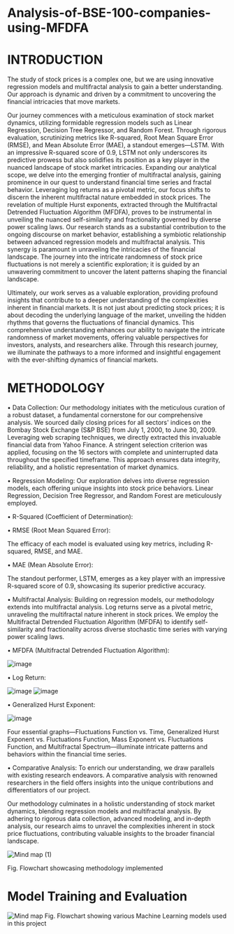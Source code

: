 # Analysis-of-BSE-100-companies-using-MFDFA


# INTRODUCTION
The study of stock prices is a complex one, but we are using innovative regression models and
multifractal analysis to gain a better understanding. Our approach is dynamic and driven by a
commitment to uncovering the financial intricacies that move markets.

Our journey commences with a meticulous examination of stock market dynamics, utilizing
formidable regression models such as Linear Regression, Decision Tree Regressor, and Random
Forest. Through rigorous evaluation, scrutinizing metrics like R-squared, Root Mean Square
Error (RMSE), and Mean Absolute Error (MAE), a standout emerges—LSTM. With an
impressive R-squared score of 0.9, LSTM not only underscores its predictive prowess but also
solidifies its position as a key player in the nuanced landscape of stock market intricacies.
Expanding our analytical scope, we delve into the emerging frontier of multifractal analysis,
gaining prominence in our quest to understand financial time series and fractal behavior.
Leveraging log returns as a pivotal metric, our focus shifts to discern the inherent multifractal
nature embedded in stock prices. The revelation of multiple Hurst exponents, extracted through
the Multifractal Detrended Fluctuation Algorithm (MFDFA), proves to be instrumental in
unveiling the nuanced self-similarity and fractionality governed by diverse power scaling laws.
Our research stands as a substantial contribution to the ongoing discourse on market behavior,
establishing a symbiotic relationship between advanced regression models and multifractal
analysis. This synergy is paramount in unraveling the intricacies of the financial landscape. The
journey into the intricate randomness of stock price fluctuations is not merely a scientific
exploration; it is guided by an unwavering commitment to uncover the latent patterns shaping
the financial landscape.

Ultimately, our work serves as a valuable exploration, providing profound insights that
contribute to a deeper understanding of the complexities inherent in financial markets. It is not
just about predicting stock prices; it is about decoding the underlying language of the market,
unveiling the hidden rhythms that governs the fluctuations of financial dynamics. This
comprehensive understanding enhances our ability to navigate the intricate randomness of
market movements, offering valuable perspectives for investors, analysts, and researchers alike.
Through this research journey, we illuminate the pathways to a more informed and insightful
engagement with the ever-shifting dynamics of financial markets.

# METHODOLOGY  
  
•	Data Collection: 
Our methodology initiates with the meticulous curation of a robust dataset, a fundamental cornerstone for our comprehensive analysis. We sourced daily closing prices for all sectors' indices on the Bombay Stock Exchange (S&P BSE) from July 1, 2000, to June 30, 2009. Leveraging web scraping techniques, we directly extracted this invaluable financial data from Yahoo Finance. A stringent selection criterion was applied, focusing on the 16 sectors with complete and uninterrupted data throughout the specified timeframe. This approach ensures data integrity, reliability, and a holistic representation of market dynamics. 
 
•	Regression Modeling: 
Our exploration delves into diverse regression models, each offering unique insights into stock price behaviors. Linear Regression, Decision Tree Regressor, and Random Forest are meticulously employed.  


•	R-Squared (Coefficient of Determination): 


  
•	RMSE (Root Mean Squared Error): 


The efficacy of each model is evaluated using key metrics, including R-squared, RMSE, and MAE.  
 
•	MAE (Mean Absolute Error): 

 
The standout performer, LSTM, emerges as a key player with an impressive R-squared score of 0.9, showcasing its superior predictive accuracy. 
 
•	Multifractal Analysis: 
Building on regression models, our methodology extends into multifractal analysis. Log returns serve as a pivotal metric, unraveling the multifractal nature inherent in stock prices. We employ the Multifractal Detrended Fluctuation Algorithm (MFDFA) to identify self-similarity and fractionality across diverse stochastic time series with varying power scaling laws.  
 
 
•	MFDFA (Multifractal Detrended Fluctuation Algorithm): 

![image](https://github.com/Himanshu300703/Analysis-of-BSE-100-companies-stocks-from-2013---2023-using-MFDFA-/assets/91286198/b25b15e2-c6ca-4646-962d-5d89fd2417f5)
 
  
 
 
•	Log Return: 

![image](https://github.com/Himanshu300703/Analysis-of-BSE-100-companies-stocks-from-2013---2023-using-MFDFA-/assets/91286198/a621f046-625c-4d2f-9c76-c2f1a50d8f39)
![image](https://github.com/Himanshu300703/Analysis-of-BSE-100-companies-stocks-from-2013---2023-using-MFDFA-/assets/91286198/4be28767-2616-4ea9-a415-db79c9843b08)
 
  
 
•	Generalized Hurst Exponent: 

![image](https://github.com/Himanshu300703/Analysis-of-BSE-100-companies-stocks-from-2013---2023-using-MFDFA-/assets/91286198/716b2b38-8bb3-4c51-9c45-a425f04924c1)
 
  
Four essential graphs—Fluctuations Function vs. Time, Generalized Hurst Exponent vs. Fluctuations Function, Mass Exponent vs. Fluctuations Function, and Multifractal Spectrum—illuminate intricate patterns and behaviors within the financial time series. 
 
•	Comparative Analysis: 
To enrich our understanding, we draw parallels with existing research endeavors. A comparative analysis with renowned researchers in the field offers insights into the unique contributions and differentiators of our project. 
 
 
Our methodology culminates in a holistic understanding of stock market dynamics, blending regression models and multifractal analysis. By adhering to rigorous data collection, advanced modeling, and in-depth analysis, our research aims to unravel the complexities inherent in stock price fluctuations, contributing valuable insights to the broader financial landscape. 
 
![Mind map (1)](https://github.com/simran7707/Analysis-of-BSE-100-companies-using-MFDFA/assets/92624625/56c4d10f-690b-4ecf-85ca-9a7e9146f328)

  
Fig. Flowchart showcasing methodology implemented 

# Model Training and Evaluation
![Mind map](https://github.com/simran7707/Analysis-of-BSE-100-companies-using-MFDFA/assets/92624625/038d50c3-c1a1-4fde-871d-49bf7321f439)
Fig. Flowchart showing various Machine Learning models used in this project  
